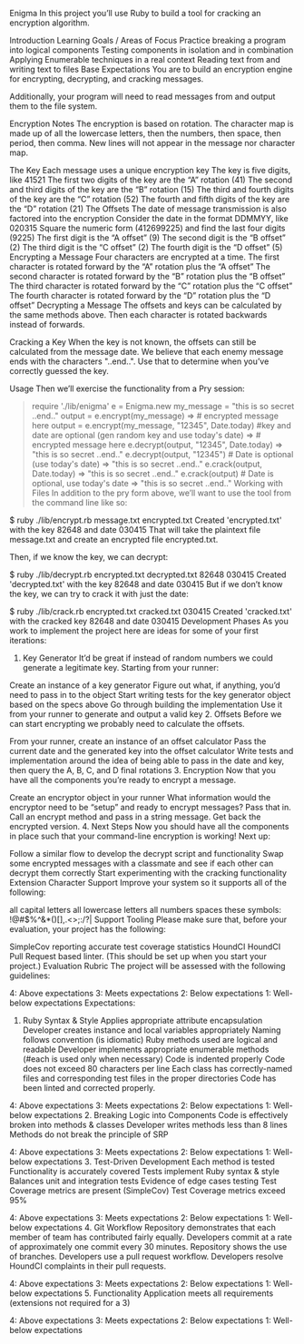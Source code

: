 Enigma
In this project you’ll use Ruby to build a tool for cracking an encryption algorithm.

Introduction
Learning Goals / Areas of Focus
Practice breaking a program into logical components
Testing components in isolation and in combination
Applying Enumerable techniques in a real context
Reading text from and writing text to files
Base Expectations
You are to build an encryption engine for encrypting, decrypting, and cracking messages.

Additionally, your program will need to read messages from and output them to the file system.

Encryption Notes
The encryption is based on rotation. The character map is made up of all the lowercase letters, then the numbers, then space, then period, then comma. New lines will not appear in the message nor character map.

The Key
Each message uses a unique encryption key
The key is five digits, like 41521
The first two digits of the key are the “A” rotation (41)
The second and third digits of the key are the “B” rotation (15)
The third and fourth digits of the key are the “C” rotation (52)
The fourth and fifth digits of the key are the “D” rotation (21)
The Offsets
The date of message transmission is also factored into the encryption
Consider the date in the format DDMMYY, like 020315
Square the numeric form (412699225) and find the last four digits (9225)
The first digit is the “A offset” (9)
The second digit is the “B offset” (2)
The third digit is the “C offset” (2)
The fourth digit is the “D offset” (5)
Encrypting a Message
Four characters are encrypted at a time.
The first character is rotated forward by the “A” rotation plus the “A offset”
The second character is rotated forward by the “B” rotation plus the “B offset”
The third character is rotated forward by the “C” rotation plus the “C offset”
The fourth character is rotated forward by the “D” rotation plus the “D offset”
Decrypting a Message
The offsets and keys can be calculated by the same methods above. Then each character is rotated backwards instead of forwards.

Cracking a Key
When the key is not known, the offsets can still be calculated from the message date. We believe that each enemy message ends with the characters "..end..". Use that to determine when you’ve correctly guessed the key.

Usage
Then we’ll exercise the functionality from a Pry session:

> require './lib/enigma'
> e = Enigma.new
> my_message = "this is so secret ..end.."
> output = e.encrypt(my_message)
=> # encrypted message here
> output = e.encrypt(my_message, "12345", Date.today) #key and date are optional (gen random key and use today's date)
=> # encrypted message here
> e.decrypt(output, "12345", Date.today)
=> "this is so secret ..end.."
> e.decrypt(output, "12345") # Date is optional (use today's date)
=> "this is so secret ..end.."
> e.crack(output, Date.today)
=> "this is so secret ..end.."
> e.crack(output) # Date is optional, use today's date
=> "this is so secret ..end.."
Working with Files
In addition to the pry form above, we’ll want to use the tool from the command line like so:

$ ruby ./lib/encrypt.rb message.txt encrypted.txt
Created 'encrypted.txt' with the key 82648 and date 030415
That will take the plaintext file message.txt and create an encrypted file encrypted.txt.

Then, if we know the key, we can decrypt:

$ ruby ./lib/decrypt.rb encrypted.txt decrypted.txt 82648 030415
Created 'decrypted.txt' with the key 82648 and date 030415
But if we don’t know the key, we can try to crack it with just the date:

$ ruby ./lib/crack.rb encrypted.txt cracked.txt 030415
Created 'cracked.txt' with the cracked key 82648 and date 030415
Development Phases
As you work to implement the project here are ideas for some of your first iterations:

1. Key Generator
It’d be great if instead of random numbers we could generate a legitimate key. Starting from your runner:

Create an instance of a key generator
Figure out what, if anything, you’d need to pass in to the object
Start writing tests for the key generator object based on the specs above
Go through building the implementation
Use it from your runner to generate and output a valid key
2. Offsets
Before we can start encrypting we probably need to calculate the offsets.

From your runner, create an instance of an offset calculator
Pass the current date and the generated key into the offset calculator
Write tests and implementation around the idea of being able to pass in the date and key, then query the A, B, C, and D final rotations
3. Encryption
Now that you have all the components you’re ready to encrypt a message.

Create an encryptor object in your runner
What information would the encryptor need to be “setup” and ready to encrypt messages? Pass that in.
Call an encrypt method and pass in a string message. Get back the encrypted version.
4. Next Steps
Now you should have all the components in place such that your command-line encryption is working! Next up:

Follow a similar flow to develop the decrypt script and functionality
Swap some encrypted messages with a classmate and see if each other can decrypt them correctly
Start experimenting with the cracking functionality
Extension
Character Support
Improve your system so it supports all of the following:

all capital letters
all lowercase letters
all numbers
spaces
these symbols: !@#$%^&*()[],.<>;:/?\|
Support Tooling
Please make sure that, before your evaluation, your project has the following:

SimpleCov reporting accurate test coverage statistics
HoundCI HoundCI Pull Request based linter. (This should be set up when you start your project.)
Evaluation Rubric
The project will be assessed with the following guidelines:

4: Above expectations
3: Meets expectations
2: Below expectations
1: Well-below expectations
Expectations:

1. Ruby Syntax & Style
Applies appropriate attribute encapsulation
Developer creates instance and local variables appropriately
Naming follows convention (is idiomatic)
Ruby methods used are logical and readable
Developer implements appropriate enumerable methods (#each is used only when necessary)
Code is indented properly
Code does not exceed 80 characters per line
Each class has correctly-named files and corresponding test files in the proper directories
Code has been linted and corrected properly.

4: Above expectations
3: Meets expectations
2: Below expectations
1: Well-below expectations
2. Breaking Logic into Components
Code is effectively broken into methods & classes
Developer writes methods less than 8 lines
Methods do not break the principle of SRP

4: Above expectations
3: Meets expectations
2: Below expectations
1: Well-below expectations
3. Test-Driven Development
Each method is tested
Functionality is accurately covered
Tests implement Ruby syntax & style
Balances unit and integration tests
Evidence of edge cases testing
Test Coverage metrics are present (SimpleCov)
Test Coverage metrics exceed 95%

4: Above expectations
3: Meets expectations
2: Below expectations
1: Well-below expectations
4. Git Workflow
Repository demonstrates that each member of team has contributed fairly equally.
Developers commit at a rate of approximately one commit every 30 minutes.
Repository shows the use of branches.
Developers use a pull request workflow.
Developers resolve HoundCI complaints in their pull requests.

4: Above expectations
3: Meets expectations
2: Below expectations
1: Well-below expectations
5. Functionality
Application meets all requirements (extensions not required for a 3)

4: Above expectations
3: Meets expectations
2: Below expectations
1: Well-below expectations
